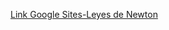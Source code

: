 [Link Google Sites-Leyes de Newton](https://sites.google.com/iesitaca.org/fsicayqumica4eso/fisica-y-quimica-4o-e-s-o/dinamica/1-leyes-de-newton-composici%C3%B3n-de-fuerzas)
